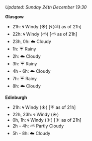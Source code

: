 *Updated: Sunday 24th December 19:30*

**Glasgow**

* 21h: :cyclone: Windy (:sunny:) [:cyclone:(:partly_sunny:) as of 21h]
* 22h: :cyclone: Windy (:partly_sunny:) [:partly_sunny: as of 21h]
* 23h, 0h: :cloud: Cloudy
* 1h: :umbrella: Rainy
* 2h: :cloud: Cloudy
* 3h: :umbrella: Rainy
* 4h - 6h: :cloud: Cloudy
* 7h: :umbrella: Rainy
* 8h: :cloud: Cloudy

**Edinburgh**

* 21h: :cyclone: Windy (:sunny:) [:umbrella: as of 21h]
* 22h, 23h: :cyclone: Windy (:sunny:)
* 0h, 1h: :cyclone: Windy (:sunny:) [:sunny: as of 21h]
* 2h - 4h: :partly_sunny: Partly Cloudy
* 5h - 8h: :cloud: Cloudy
